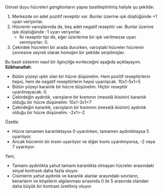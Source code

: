 Görsel duyu hücreleri *ganglion*ların yapısı basitleştirilmiş haliyle şu şekilde:
1. Merkezde on adet pozitif reseptör var. Bunlar üzerine ışık düştüğünde +1 uyarı veriyorlar.
2. Hücrenin varoşlarında da, beş adet negatif reseptör var. Bunlar üzerine ışık düştüğünde -1 uyarı veriyorlar.
	- İki reseptör tipi de, eğer üzerlerine bir ışık verilmezse uyarı vermiyorlar: 0.
1. Çekirdek hücreleri bir arada dururken, varoştaki hücreler hücrenin çevresine seyrek olarak homojen bir şekilde serpilmişler.

Bu basit sistemin nasıl bir ilginçliğe evrileceğini aşağıda açıklayayım. **Sübhanallah**:
- Bütün yüzeyi ışıklı olan bir hücre düşünelim. Hem pozitif reseptörlerin hepsi, hem de negatif reseptörlerin hepsi uyarılacak. 10x1-5x1=5
- Bütün yüzeyi karanlık bir hücre düşünelim. Hiçbir reseptör uyarılmayacak: 0.
- Çekirdeğin aydınlık, varoşların bir kısmının (meselâ ikisinin) karanlık olduğu bir hücre düşünelim: 10x1-3x1=7
- Çekirdeğin karanlık, varoşların bir kısmının (meselâ ikisinin) aydınlık olduğu bir hücre düşünelim: -2x1=-2

Özetle:
- Hücre tamamen karanlıktaysa 0 uyarılırken, tamamen aydınlıktaysa 5 uyarılıyor.
- Ancak hücrenin bir kısmı uyarılıyor ve diğer kısmı uyarılmıyorsa, -2 veya 7 uyarılıyor. 

Yani, 
- Tamamı aydınlıkta yahut tamamı karanlıkta olmayan hücreler arasındaki sinyal kontrastı daha fazla oluyor.
- Cisimlerin yahut aydınlık ve karanlık alanlar arasındaki sınırların, kenarların ve köşelerin algılanması sırasında 0 ile 5 arasında olandan daha büyük bir kontrast üretilmiş oluyor.